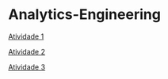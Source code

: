 # Analytics-Engineering

[Atividade 1](https://github.com/rafaelrassis/Analytics-Engineering/blob/main/atividades1/Atividade%2001.ipynb)

[Atividade 2](https://github.com/rafaelrassis/Analytics-Engineering/blob/main/atividades2/Atividade%2002.ipynb)

[Atividade 3](https://github.com/rafaelrassis/Analytics-Engineering/blob/main/atividades3/Atividade%2003.ipynb)
